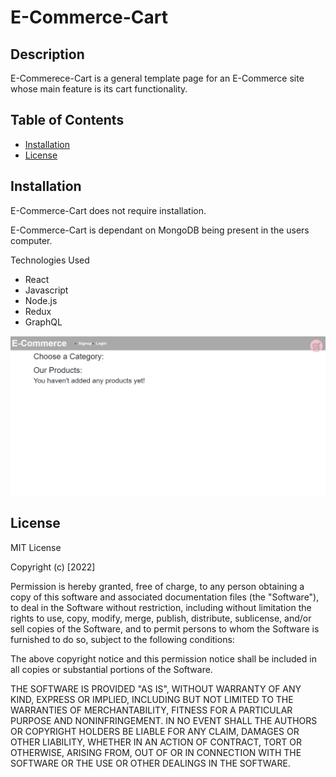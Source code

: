 # E-Commerce-Cart

## Description
E-Commerece-Cart is a general template page for an E-Commerce site whose main feature is its cart functionality.

## Table of Contents

- [Installation](#installation)
- [License](#license)

## Installation

E-Commerce-Cart does not require installation.

E-Commerce-Cart is dependant on MongoDB being present in the users computer.

Technologies Used
- React
- Javascript
- Node.js
- Redux
- GraphQL

![Homepage](assets/cart.png)

## License

MIT License

Copyright (c) [2022]

Permission is hereby granted, free of charge, to any person obtaining a copy
of this software and associated documentation files (the "Software"), to deal
in the Software without restriction, including without limitation the rights
to use, copy, modify, merge, publish, distribute, sublicense, and/or sell
copies of the Software, and to permit persons to whom the Software is
furnished to do so, subject to the following conditions:

The above copyright notice and this permission notice shall be included in all
copies or substantial portions of the Software.

THE SOFTWARE IS PROVIDED "AS IS", WITHOUT WARRANTY OF ANY KIND, EXPRESS OR
IMPLIED, INCLUDING BUT NOT LIMITED TO THE WARRANTIES OF MERCHANTABILITY,
FITNESS FOR A PARTICULAR PURPOSE AND NONINFRINGEMENT. IN NO EVENT SHALL THE
AUTHORS OR COPYRIGHT HOLDERS BE LIABLE FOR ANY CLAIM, DAMAGES OR OTHER
LIABILITY, WHETHER IN AN ACTION OF CONTRACT, TORT OR OTHERWISE, ARISING FROM,
OUT OF OR IN CONNECTION WITH THE SOFTWARE OR THE USE OR OTHER DEALINGS IN THE
SOFTWARE.
